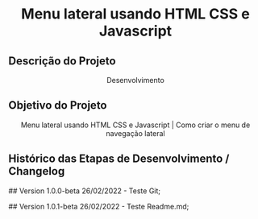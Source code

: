 <h1 align="center">Menu lateral usando HTML CSS e Javascript</h1>

## Descrição do Projeto
<p align="center">Desenvolvimento </p>

## Objetivo do Projeto
<p align="center">Menu lateral usando HTML CSS e Javascript | Como criar o menu de navegação lateral</p>

<h2>Histórico das Etapas de Desenvolvimento / Changelog</h2>

<p>## Version 1.0.0-beta 26/02/2022 - Teste Git;</p>
<p>## Version 1.0.1-beta 26/02/2022 - Teste Readme.md;</p>